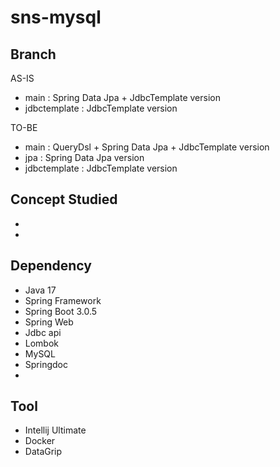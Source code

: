 # sns-mysql

## Branch
AS-IS  
- main : Spring Data Jpa + JdbcTemplate version  
- jdbctemplate : JdbcTemplate version  
  
TO-BE  
- main : QueryDsl + Spring Data Jpa + JdbcTemplate version  
- jpa : Spring Data Jpa version  
- jdbctemplate : JdbcTemplate version  
  
## Concept Studied
-  
-  
  
## Dependency
- Java 17
- Spring Framework
- Spring Boot 3.0.5
- Spring Web
- Jdbc api
- Lombok
- MySQL
- Springdoc
- 

## Tool
- Intellij Ultimate
- Docker
- DataGrip
